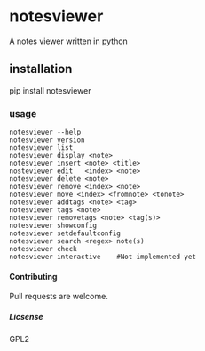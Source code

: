 # notesviewer

A notes viewer written in python

## installation

pip install notesviewer

### usage

```
notesviewer --help
notesviewer version 
notesviewer list
notesviewer display <note> 
notesviewer insert <note> <title>
nosteviewer edit   <index> <note>
notesviewer delete <note>
notesviewer remove <index> <note>
notesviewer move <index> <fromnote> <tonote>
notesviewer addtags <note> <tag>
notesviewer tags <note>
notesviewer removetags <note> <tag(s)>
notesviewer showconfig
notesviewer setdefaultconfig
notesviewer search <regex> note(s)
notesviewer check
notesviewer interactive    #Not implemented yet

```

#### Contributing 
Pull requests are welcome. 

##### Licsense 
GPL2
